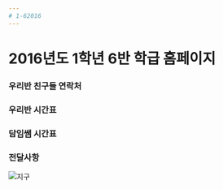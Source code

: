 ```yaml
---
# 1-62016
---
```

# 2016년도 1학년 6반 학급 홈페이지  
### 우리반 친구들 연락처
### 우리반 시간표
### 담임쌤 시간표
### 전달사항

![지구](https://raw.githubusercontent.com/yeseul91/1-6_2016/gh-pages/images/earth.jpg)

